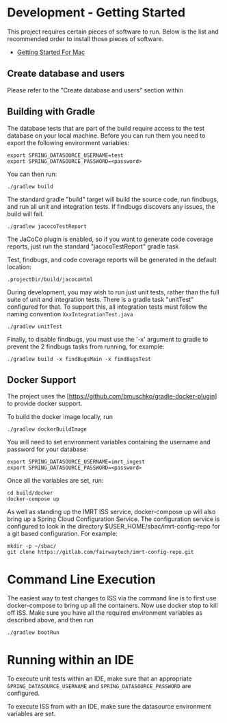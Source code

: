 # Development - Getting Started

This project requires certain pieces of software to run. Below is the list and recommended order to install those pieces of software.  

* [Getting Started For Mac](getting_started_mac.md)

## Create database and users

Please refer to the "Create database and users" section within 

## Building with Gradle

The database tests that are part of the build require access to the test database on your local machine. 
Before you can run them you need to export the following environment variables:

```
export SPRING_DATASOURCE_USERNAME=test
export SPRING_DATASOURCE_PASSWORD=<password>
```

You can then run:

```
./gradlew build
```

The standard gradle "build" target will build the source code, run findbugs, and run all unit and integration tests.
If findbugs discovers any issues, the build will fail.

```
./gradlew jacocoTestReport
```

The JaCoCo plugin is enabled, so if you want to generate code coverage reports, just run the standard "jacocoTestReport" gradle task


Test, findbugs, and code coverage reports will be generated in the default location:

```
.projectDir/build/jacocoHtml
```

During development, you may wish to run just unit tests, rather than the full suite of unit and integration tests. There is a gradle task "unitTest" configured for that. 
To support this, all integration tests must follow the naming convention `XxxIntegrationTest.java`

```./gradlew unitTest```

Finally, to disable findbugs, you must use the '-x' argument to gradle to prevent the 2 findbugs tasks from running, for example:

```
./gradlew build -x findBugsMain -x findBugsTest
```

## Docker Support
The project uses the [https://github.com/bmuschko/gradle-docker-plugin] to provide docker support.

To build the docker image locally, run
```
./gradlew dockerBuildImage
```

You will need to set environment variables containing the username and password for your database:

```
export SPRING_DATASOURCE_USERNAME=imrt_ingest
export SPRING_DATASOURCE_PASSWORD=<password>
```

Once all the variables are set, run:
```
cd build/docker
docker-compose up
```

As well as standing up the IMRT ISS service, docker-compose up will also bring up a Spring Cloud Configuration Service.
The configuration service is configured to look in the directory $USER_HOME/sbac/imrt-config-repo for a git based configuration.
For example:

```
mkdir -p ~/sbac/
git clone https://gitlab.com/fairwaytech/imrt-config-repo.git
```

# Command Line Execution

The easiest way to test changes to ISS via the command line is to first use docker-compose to bring up all the containers.
Now use docker stop to kill off ISS. Make sure you have all the required environment variables as described above,
and then run 

```
./gradlew bootRun
```

# Running within an IDE

To execute unit tests within an IDE, make sure that an appropriate `SPRING_DATASOURCE_USERNAME` and `SPRING_DATASOURCE_PASSWORD` are configured.

To execute ISS from with an IDE, make sure the datasource environment variables are set.

